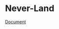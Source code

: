 # Never-Land
[Document](https://drive.google.com/drive/folders/1AHZjDFZpHlxCtb7sBFTTfhqLef1uXRSK?usp=sharing)
